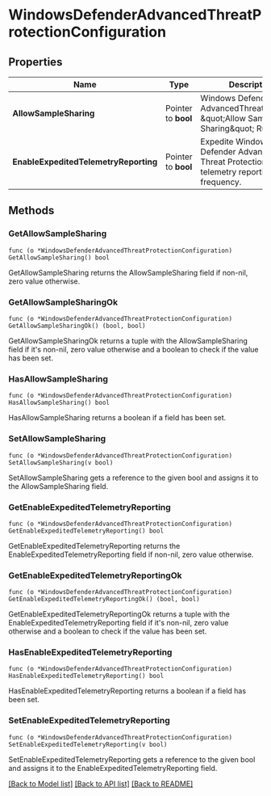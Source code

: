 # WindowsDefenderAdvancedThreatProtectionConfiguration

## Properties

Name | Type | Description | Notes
------------ | ------------- | ------------- | -------------
**AllowSampleSharing** | Pointer to **bool** | Windows Defender AdvancedThreatProtection \&quot;Allow Sample Sharing\&quot; Rule | [optional] 
**EnableExpeditedTelemetryReporting** | Pointer to **bool** | Expedite Windows Defender Advanced Threat Protection telemetry reporting frequency. | [optional] 

## Methods

### GetAllowSampleSharing

`func (o *WindowsDefenderAdvancedThreatProtectionConfiguration) GetAllowSampleSharing() bool`

GetAllowSampleSharing returns the AllowSampleSharing field if non-nil, zero value otherwise.

### GetAllowSampleSharingOk

`func (o *WindowsDefenderAdvancedThreatProtectionConfiguration) GetAllowSampleSharingOk() (bool, bool)`

GetAllowSampleSharingOk returns a tuple with the AllowSampleSharing field if it's non-nil, zero value otherwise
and a boolean to check if the value has been set.

### HasAllowSampleSharing

`func (o *WindowsDefenderAdvancedThreatProtectionConfiguration) HasAllowSampleSharing() bool`

HasAllowSampleSharing returns a boolean if a field has been set.

### SetAllowSampleSharing

`func (o *WindowsDefenderAdvancedThreatProtectionConfiguration) SetAllowSampleSharing(v bool)`

SetAllowSampleSharing gets a reference to the given bool and assigns it to the AllowSampleSharing field.

### GetEnableExpeditedTelemetryReporting

`func (o *WindowsDefenderAdvancedThreatProtectionConfiguration) GetEnableExpeditedTelemetryReporting() bool`

GetEnableExpeditedTelemetryReporting returns the EnableExpeditedTelemetryReporting field if non-nil, zero value otherwise.

### GetEnableExpeditedTelemetryReportingOk

`func (o *WindowsDefenderAdvancedThreatProtectionConfiguration) GetEnableExpeditedTelemetryReportingOk() (bool, bool)`

GetEnableExpeditedTelemetryReportingOk returns a tuple with the EnableExpeditedTelemetryReporting field if it's non-nil, zero value otherwise
and a boolean to check if the value has been set.

### HasEnableExpeditedTelemetryReporting

`func (o *WindowsDefenderAdvancedThreatProtectionConfiguration) HasEnableExpeditedTelemetryReporting() bool`

HasEnableExpeditedTelemetryReporting returns a boolean if a field has been set.

### SetEnableExpeditedTelemetryReporting

`func (o *WindowsDefenderAdvancedThreatProtectionConfiguration) SetEnableExpeditedTelemetryReporting(v bool)`

SetEnableExpeditedTelemetryReporting gets a reference to the given bool and assigns it to the EnableExpeditedTelemetryReporting field.


[[Back to Model list]](../README.md#documentation-for-models) [[Back to API list]](../README.md#documentation-for-api-endpoints) [[Back to README]](../README.md)


